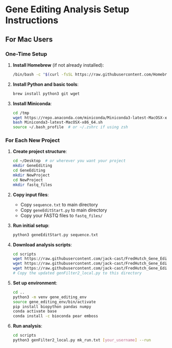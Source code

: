 # Gene Editing Analysis Setup Instructions

## For Mac Users

### One-Time Setup

1. **Install Homebrew** (if not already installed):
   ```bash
   /bin/bash -c "$(curl -fsSL https://raw.githubusercontent.com/Homebrew/install/HEAD/install.sh)"
   ```

2. **Install Python and basic tools**:
   ```bash
   brew install python3 git wget
   ```

3. **Install Miniconda**:
   ```bash
   cd /tmp
   wget https://repo.anaconda.com/miniconda/Miniconda3-latest-MacOSX-x86_64.sh
   bash Miniconda3-latest-MacOSX-x86_64.sh
   source ~/.bash_profile  # or ~/.zshrc if using zsh
   ```

### For Each New Project

1. **Create project structure**:
   ```bash
   cd ~/Desktop  # or wherever you want your project
   mkdir GeneEditing
   cd GeneEditing
   mkdir NewProject
   cd NewProject
   mkdir fastq_files
   ```

2. **Copy input files**:
   - Copy `sequence.txt` to main directory
   - Copy `geneEditStart.py` to main directory
   - Copy your FASTQ files to `fastq_files/`

3. **Run initial setup**:
   ```bash
   python3 geneEditStart.py sequence.txt
   ```

4. **Download analysis scripts**:
   ```bash
   cd scripts
   wget https://raw.githubusercontent.com/jack-cast/FredHutch_Gene_Edit_2/main/geneEditFilter.py
   wget https://raw.githubusercontent.com/jack-cast/FredHutch_Gene_Edit_2/main/geneEditOutput.py
   wget https://raw.githubusercontent.com/jack-cast/FredHutch_Gene_Edit_2/main/geneEditCommon.py
   # Copy the updated genFilter2_local.py to this directory
   ```

5. **Set up environment**:
   ```bash
   cd ..
   python3 -m venv gene_editing_env
   source gene_editing_env/bin/activate
   pip install biopython pandas numpy
   conda activate base
   conda install -c bioconda pear emboss
   ```

6. **Run analysis**:
   ```bash
   cd scripts
   python3 genFilter2_local.py mk_run.txt [your_username] --run
   ```

